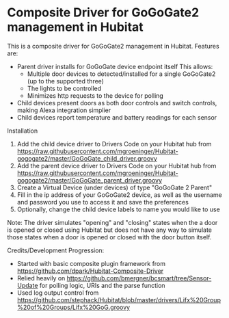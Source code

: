 Composite Driver for GoGoGate2 management in Hubitat
=======

This is a composite driver for GoGoGate2 management in Hubitat.  Features are:
* Parent driver installs for GoGoGate device endpoint itself  This allows:
    * Multiple door devices to detected/installed for a single GoGoGate2 (up to the supported three)
    * The lights to be controlled
    * Minimizes http requests to the device for polling
* Child devices present doors as both door controls and switch controls, making Alexa integration simplier
* Child devices report temperature and battery readings for each sensor

Installation
1. Add the child device driver to Drivers Code on your Hubitat hub from https://raw.githubusercontent.com/mgroeninger/Hubitat-gogogate2/master/GoGoGate_child_driver.groovy
2. Add the parent device driver to Drivers Code on your Hubitat hub from https://raw.githubusercontent.com/mgroeninger/Hubitat-gogogate2/master/GoGoGate_parent_driver.groovy
3. Create a Virtual Device (under devices) of type "GoGoGate 2 Parent"
4. Fill in the ip address of your GoGoGate2 device, as well as the username and password you use to access it and save the preferences
5. Optionally, change the child device labels to name you would like to use

Note:
The driver simulates "opening" and "closing" states when the a door is opened or closed using Hubitat but does not have any way to simulate those states when a door is opened or closed with the door button itself. 

Credits/Development Progression:
* Started with basic composite plugin framework from https://github.com/dpark/Hubitat-Composite-Driver
* Relied heavily on https://github.com/bmergner/bcsmart/tree/Sensor-Update for polling logic, URIs and the parse function
* Used log output control from https://github.com/stephack/Hubitat/blob/master/drivers/Lifx%20Group%20of%20Groups/Lifx%20GoG.groovy
